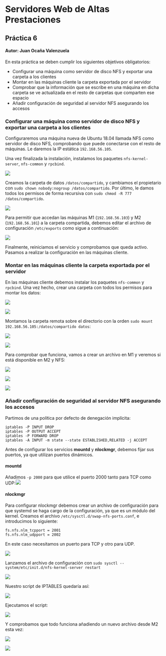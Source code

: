 # Servidores Web de Altas Prestaciones

## Práctica 6

#### Autor: Juan Ocaña Valenzuela

En esta práctica se deben cumplir los siguientes objetivos obligatorios:

- Configurar una máquina como servidor de disco NFS y exportar una carpeta a los clientes
- Montar en las máquinas cliente la carpeta exportada por el servidor
- Comprobar que la información que se escribe en una máquina en dicha carpeta se ve actualizada en el resto de carpetas que comparten ese espacio
- Añadir configuración de seguridad al servidor NFS asegurando los accesos



### Configurar una máquina como servidor de disco NFS y exportar una carpeta a los clientes

Configuraremos una máquina nueva de Ubuntu 18.04 llamada NFS como servidor de disco NFS, comprobando que puede conectarse con el resto de máquinas. Le daremos la IP estática `192.168.56.105`.

Una vez finalizada la instalación, instalamos los paquetes `nfs-kernel-server`, `nfs-common` y `rpcbind`.

![](img/nfs-install.png)



Creamos la carpeta de datos `/datos/compartido`, y cambiamos el propietario con `sudo chown nobody:nogroup /datos/compartido`. Por último, le damos todos los permisos de forma recursiva con `sudo chmod -R 777 /datos/compartido`.

![](img/ls-nfs.png)



Para permitir que accedan las máquinas M1 (`192.168.56.103`) y M2 (`192.168.56.101`) a la carpeta compartida, debemos editar el archivo de configuración `/etc/exports` como sigue a continuación:

![](img/exports.png)



Finalmente, reiniciamos el servicio y comprobamos que queda activo. Pasamos a realizar la configuración en las máquinas cliente.



### Montar en las máquinas cliente la carpeta exportada por el servidor

En las máquinas cliente debemos instalar los paquetes `nfs-common` y `rpcbind`. Una vez hecho, crear una carpeta con todos los permisos para montar los datos:

![](img/ls-M1.png)

![](img/ls-M2.png)



Montamos la carpeta remota sobre el directorio con la orden `sudo mount 192.168.56.105:/datos/compartido datos`:

![](img/mount-M1.png)

![](img/mount-M2.png)

Para comprobar que funciona, vamos a crear un archivo en M1 y veremos si está disponible en M2 y NFS:

![](img/prueba-M1.png)

![](img/prueba-M2.png)

![](img/prueba-NFS.png)



### Añadir configuración de seguridad al servidor NFS asegurando los accesos

Partimos de una política por defecto de denegación implícita:

```
iptables -P INPUT DROP
iptables -P OUTPUT ACCEPT
iptables -P FORWARD DROP
iptables -A INPUT -m state --state ESTABLISHED,RELATED -j ACCEPT
```



Antes de configurar los servicios **mountd** y **nlockmgr**, debemos fijar sus puertos, ya que utilizan puertos dinámicos. 

#### mountd

Añadimos `-p 2000` para que utilice el puerto 2000 tanto para TCP como UDP:![](img/mountd-2000.png)



#### nlockmgr

Para configurar nlockmgr debemos crear un archivo de configuración para que systemd se haga cargo de la configuración, ya que es un módulo del kernel. Creamos el archivo `/etc/sysctl.d/swap-nfs-ports.conf`, e introducimos lo siguiente:

```
fs.nfs.nlm_tcpport = 2001
fs.nfs.nlm_udpport = 2002
```

En este caso necesitamos un puerto para TCP y otro para UDP.

![](img/swap-ports.png)



Lanzamos el archivo de configuración con `sudo sysctl --system/etc/init.d/nfs-kernel-server restart`

![](img/kernel-server-restart.png)



Nuestro script de IPTABLES quedaría así:

![](img/iptables-script.png)



Ejecutamos el script: 

![](img/iptables.png)



Y comprobamos que todo funciona añadiendo un nuevo archivo desde M2 esta vez:

![](img/prueba2-M2.png)

![](img/prueba2-M1.png)